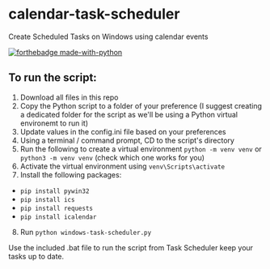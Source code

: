 # calendar-task-scheduler
Create Scheduled Tasks on Windows using calendar events

[![forthebadge made-with-python](http://ForTheBadge.com/images/badges/made-with-python.svg)](https://www.python.org/)

## To run the script:
1. Download all files in this repo
2. Copy the Python script to a folder of your preference (I suggest creating a dedicated folder for the script as we'll be using a Python virtual environemt to run it)
3. Update values in the config.ini file based on your preferences
4. Using a terminal / command prompt, CD to the script's directory
5. Run the following to create a virtual environment `python -m venv venv` or `python3 -m venv venv` (check which one works for you)
6. Activate the virtual environment using `venv\Scripts\activate`
7. Install the following packages:
 - `pip install pywin32`
 - `pip install ics`
 - `pip install requests`
 - `pip install icalendar`
8. Run `python windows-task-scheduler.py`

Use the included .bat file to run the script from Task Scheduler keep your tasks up to date.
